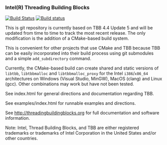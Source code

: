 ### Intel(R) Threading Building Blocks

[![Build Status](https://travis-ci.org/wjakob/tbb.svg?branch=master)](https://travis-ci.org/wjakob/tbb)
[![Build status](https://ci.appveyor.com/api/projects/status/fvepmk5nxekq27r8?svg=true)](https://ci.appveyor.com/project/wjakob/tbb/branch/master)

This is git repository is currently based on TBB 4.4 Update 5 and will be
updated from time to time to track the most recent release. The only
modification is the addition of a CMake-based build system.

This is convenient for other projects that use CMake and TBB because
TBB can be easily incorporated into their build process using git submodules
and a simple ``add_subdirectory`` command.

Currently, the CMake-based build can create shared and static versions of
`libtbb`, `libtbbmalloc` and `libtbbmalloc_proxy` for the Intel `i386`/`x86_64`
architectures on Windows (Visual Studio, MinGW), MacOS (clang) and Linux (gcc).
Other combinations may work but have not been tested.

See index.html for general directions and documentation regarding TBB.

See examples/index.html for runnable examples and directions.

See http://threadingbuildingblocks.org for full documentation
and software information.

Note: Intel, Thread Building Blocks, and TBB are either registered trademarks or
trademarks of Intel Corporation in the United States and/or other countries.
